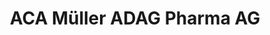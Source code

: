 ---
title: "ACA Müller ADAG Pharma AG"
url: /gottmadingen/aca-mueller-adag-pharma-ag/
shop: Großhandel
---